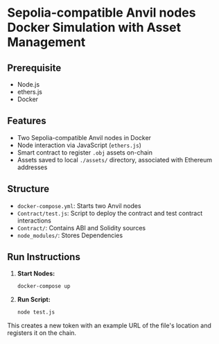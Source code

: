 
# Sepolia-compatible Anvil nodes Docker Simulation with Asset Management

## Prerequisite

- Node.js
- ethers.js
- Docker
  
## Features

- Two Sepolia-compatible Anvil nodes in Docker
- Node interaction via JavaScript (`ethers.js`)
- Smart contract to register `.obj` assets on-chain
- Assets saved to local `./assets/` directory, associated with Ethereum addresses

## Structure

- `docker-compose.yml`: Starts two Anvil nodes
- `Contract/test.js`: Script to deploy the contract and test contract interactions
- `Contract/`: Contains ABI and Solidity sources
- `node_modules/`: Stores Dependencies

## Run Instructions

1. **Start Nodes:**
   ```bash
   docker-compose up 
   ```
   
2. **Run Script:**
   ```bash
   node test.js
   ```

This creates a new token with an example URL of the file's location and registers it on the chain.
